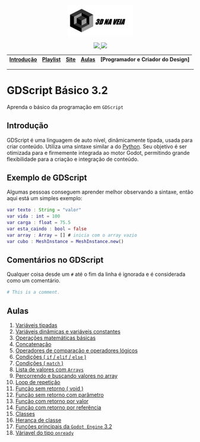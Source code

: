 <p align="center"><img src="./assets/images/logo-titulo.png" width="35%"></p>
<p align="center">
  <a href="https://github.com/3dinvein" alt="MadeBy">
    <img src="https://img.shields.io/badge/made%20by-Luiz%20Eduardo-blue" />
  </a>
  <a href="./README.md" alt="License">
    <img src="https://img.shields.io/badge/license-MIT-blue" />
  </a>
</p>

| [Introdução] | [Playlist] | [Site] | [Aulas] | [Programador e Criador do Design] |
|--------------|------------|--------|---------|-----------------------------------|
- - -

# GDScript Básico 3.2
Aprenda o básico da programação em `GDScript`

## Introdução

GDScript é uma linguagem de auto nível, dinâmicamente tipada, usada para criar conteúdo. Utiliza uma sintaxe similar a do [Python](https://en.wikipedia.org/wiki/Python_%28programming_language%29). Seu objetivo é ser otimizada para e firmemente integrada ao motor Godot, permitindo grande flexibilidade para a criação e integração de conteúdo.

## Exemplo de GDScript

Algumas pessoas conseguem aprender melhor observando a sintaxe, então aqui está um simples exemplo:

```gd
var texto : String = "valor"
var vida : int = 100
var carga : float = 75.5
var esta_caindo : bool = false
var array : Array = [] # inicia com o array vazio
var cubo : MeshInstance = MeshInstance.new()
```

## Comentários no GDScript
Qualquer coisa desde um `#` até o fim da linha é ignorada e é considerada como um comentário.
```py
# This is a comment.
```

## Aulas

1. [Variáveis tipadas](https://3dinvein.github.io/gdscript-basico-3.2/paginas/1-pag/index.html)
1. [Variáveis dinâmicas e variáveis constantes](https://3dinvein.github.io/gdscript-basico-3.2/paginas/2-pag/index.html)
1. [Operações matemáticas básicas](https://3dinvein.github.io/gdscript-basico-3.2/paginas/3-pag/index.html)
1. [Concatenação](https://3dinvein.github.io/gdscript-basico-3.2/paginas/4-pag/index.html)
1. [Operadores de comparação e operadores lógicos](https://3dinvein.github.io/gdscript-basico-3.2/paginas/5-pag/index.html)
1. [Condições ( `if` / `elif` / `else` )](https://3dinvein.github.io/gdscript-basico-3.2/paginas/6-pag/index.html)
1. [Condições ( `match` )](https://3dinvein.github.io/gdscript-basico-3.2/paginas/7-pag/index.html)
1. [Lista de valores com `Arrays`](https://3dinvein.github.io/gdscript-basico-3.2/paginas/8-pag/index.html)
1. [Percorrendo e buscando valores no array](https://3dinvein.github.io/gdscript-basico-3.2/paginas/9-pag/index.html)
1. [Loop de repetição](https://3dinvein.github.io/gdscript-basico-3.2/paginas/10-pag/index.html)
1. [Função sem retorno ( void )](https://3dinvein.github.io/gdscript-basico-3.2/paginas/11-pag/index.html)
1. [Função sem retorno com parâmetro](https://3dinvein.github.io/gdscript-basico-3.2/paginas/12-pag/index.html)
1. [Função com retorno por valor](https://3dinvein.github.io/gdscript-basico-3.2/paginas/13-pag/index.html)
1. [Função com retorno por referência](https://3dinvein.github.io/gdscript-basico-3.2/paginas/14-pag/index.html)
1. [Classes](https://3dinvein.github.io/gdscript-basico-3.2/paginas/15-pag/index.html)
1. [Herança de classe](https://3dinvein.github.io/gdscript-basico-3.2/paginas/16-pag/index.html)
1. [Funções principais da `Godot Engine` 3.2](https://3dinvein.github.io/gdscript-basico-3.2/paginas/17-pag/index.html)
1. [Váriavel do tipo `onready`](https://3dinvein.github.io/gdscript-basico-3.2/paginas/18-pag/index.html)

[Introdução]: #Introdução
[Playlist]: https://www.youtube.com/watch?v=R4fNsfGpvMQ&list=PL29O-BKxbiTs5IS4-s5ELdul-ViQYC-bh
[Aulas]: #Aulas
[Site]: https://3dinvein.github.io/gdscript-basico-3.2

